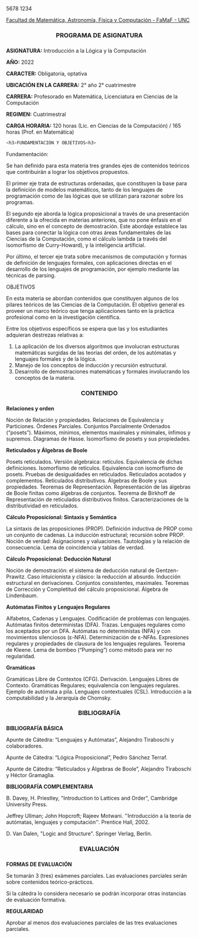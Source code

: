 ﻿5678 1234

[Facultad de Matemática, Astronomía, Física y Computación - FaMaF - UNC](https://www.famaf.unc.edu.ar/)

<center> <h3> PROGRAMA DE ASIGNATURA <h3> </center>

**ASIGNATURA:** Introducción a la Lógica y la Computación

**AÑO:** 2022

**CARACTER:** Obligatoria, optativa

**UBICACIÓN EN LA CARRERA:** 2° año 2° cuatrimestre

**CARRERA:** Profesorado en Matemática, Licenciatura en Ciencias de la Computación

**REGIMEN:** Cuatrimestral

**CARGA HORARIA:** 120 horas (Lic. en Ciencias de la Computación) / 165 horas (Prof. en Matemática)

``` sh 
<h3>FUNDAMENTACIÓN Y OBJETIVOS<h3> 
```

Fundamentación:

Se han definido para esta materia tres grandes ejes de contenidos teóricos que contribuirán a lograr los objetivos propuestos.

El primer eje trata de estructuras ordenadas, que constituyen la base para la definición de modelos matemáticos, tanto de los lenguajes de programación como de las lógicas que se utilizan para razonar sobre los programas.

El segundo eje aborda la lógica proposicional a través de una presentación diferente a la ofrecida en materias anteriores, que no pone énfasis en el cálculo, sino en el concepto de demostración. Este abordaje establece las bases para conectar la lógica con otras áreas fundamentales de las Ciencias de la Computación, como el cálculo lambda (a través del isomorfismo de Curry-Howard), y la inteligencia artificial.

Por último, el tercer eje trata sobre mecanismos de computación y formas de definición de lenguajes formales, con aplicaciones directas en el desarrollo de los lenguajes de programación, por ejemplo mediante las técnicas de parsing.

OBJETIVOS

En esta materia se abordan contenidos que constituyen algunos de los pilares teóricos de las Ciencias de la Computación. El objetivo general es proveer un marco teórico que tenga aplicaciones tanto en la práctica profesional como en la investigación científica.

Entre los objetivos específicos se espera que las y los estudiantes adquieran destrezas relativas a:

1) La aplicación de los diversos algoritmos que involucran estructuras matemáticas surgidas de las teorías del orden, de los autómatas y lenguajes formales y de la lógica.
1) Manejo de los conceptos de inducción y recursión estructural.
1) Desarrollo de demostraciones matemáticas y formales involucrando los conceptos de la materia.

<center> <h3> CONTENIDO <h3> </center>

**Relaciones y orden**

Noción de Relación y propiedades. Relaciones de Equivalencia y Particiones. Órdenes Parciales. Conjuntos Parcialmente Ordenados (“posets”). Máximos, mínimos, elementos maximales y minimales, ínfimos y supremos. Diagramas de Hasse. Isomorfismo de posets y sus propiedades.

**Reticulados y Álgebras de Boole**

Posets reticulados. Versión algebraica: retículos. Equivalencia de dichas definiciones. Isomorfismo de retículos. Equivalencia con isomorfismo de posets. Pruebas de desigualdades en reticulados. Reticulados acotados y complementos. Reticulados distributivos. Álgebras de Boole y sus propiedades. Teoremas de Representación. Representación de las álgebras de Boole finitas como álgebras de conjuntos. Teorema de Birkhoff de Representación de reticulados distributivos finitos. Caracterizaciones de la distributividad en reticulados.

**Cálculo Proposicional: Sintaxis y Semántica**

La sintaxis de las proposiciones (PROP). Definición inductiva de PROP como un conjunto de cadenas. La inducción estructural; recursión sobre PROP. Noción de verdad: Asignaciones y valuaciones. Tautologías y la relación de consecuencia. Lema de coincidencia y tablas de verdad.

**Cálculo Proposicional: Deducción Natural**

Noción de demostración: el sistema de deducción natural de Gentzen-Prawitz. Caso intuicionista y clásico: la reducción al absurdo. Inducción estructural en derivaciones. Conjuntos consistentes, maximales. Teoremas de Corrección y Completitud del cálculo proposicional. Álgebra de Lindenbaum.

**Autómatas Finitos y Lenguajes Regulares**

Alfabetos, Cadenas y Lenguajes. Codificación de problemas con lenguajes. Autómatas finitos deterministas (DFA). Trazas. Lenguajes regulares como los aceptados por un DFA. Autómatas no deterministas (NFA) y con movimientos silenciosos (ε-NFA). Determinización de ε-NFAs. Expresiones regulares y propiedades de clausura de los lenguajes regulares. Teorema de Kleene. Lema de bombeo (“Pumping”) como método para ver no regularidad.

**Gramáticas**

Gramáticas Libre de Contextos (CFG). Derivación. Lenguajes Libres de Contexto. Gramáticas Regulares; equivalencia con lenguajes regulares. Ejemplo de autómata a pila. Lenguajes contextuales (CSL). Introducción a la computabilidad y la Jerarquía de Chomsky.

<center> <h3> BIBLIOGRAFÍA <h3> </center>

**BIBLIOGRAFÍA BÁSICA**

Apunte de Cátedra: “Lenguajes y Autómatas”, Alejandro Tiraboschi y colaboradores.

Apunte de Cátedra: “Lógica Proposicional”, Pedro Sánchez Terraf.

Apunte de Cátedra: “Reticulados y Álgebras de Boole”, Alejandro Tiraboschi y Héctor Gramaglia.

**BIBLIOGRAFÍA COMPLEMENTARIA**

B. Davey, H. Priestley, "Introduction to Lattices and Order", Cambridge University Press.

Jeffrey Ullman; John Hopcroft; Rajeev Motwani. ''Introducción a la teoría de autómatas, lenguajes y computación''. Prentice Hall, 2002.

D. Van Dalen, "Logic and Structure". Springer Verlag, Berlin.

<center> <h3> EVALUACIÓN <h3> </center>

**FORMAS DE EVALUACIÓN**

Se tomarán 3 (tres) exámenes parciales. Las evaluaciones parciales serán sobre contenidos teórico-prácticos.

Si la cátedra lo considera necesario se podrán incorporar otras instancias de evaluación formativa.

**REGULARIDAD**

Aprobar al menos dos evaluaciones parciales de las tres evaluaciones parciales.
